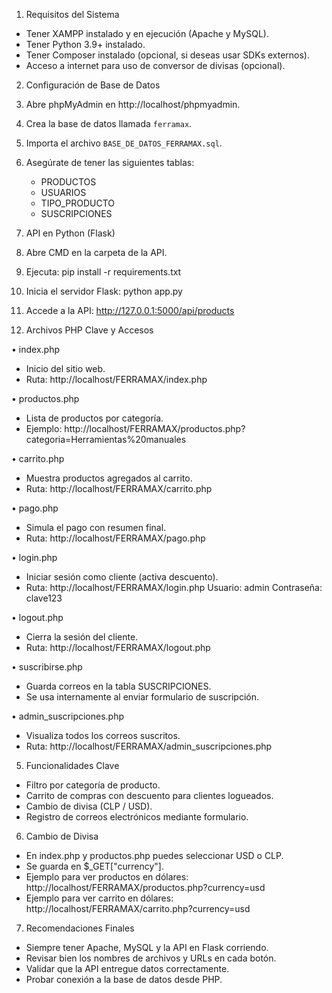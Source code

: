 1. Requisitos del Sistema

- Tener XAMPP instalado y en ejecución (Apache y MySQL).
- Tener Python 3.9+ instalado.
- Tener Composer instalado (opcional, si deseas usar SDKs externos).
- Acceso a internet para uso de conversor de divisas (opcional).

2. Configuración de Base de Datos

1. Abre phpMyAdmin en http://localhost/phpmyadmin.
2. Crea la base de datos llamada `ferramax`.
3. Importa el archivo `BASE_DE_DATOS_FERRAMAX.sql`.
4. Asegúrate de tener las siguientes tablas:
   - PRODUCTOS
   - USUARIOS
   - TIPO_PRODUCTO
   - SUSCRIPCIONES

3. API en Python (Flask)

1. Abre CMD en la carpeta de la API.
2. Ejecuta: pip install -r requirements.txt
3. Inicia el servidor Flask: python app.py
4. Accede a la API: http://127.0.0.1:5000/api/products

4. Archivos PHP Clave y Accesos

• index.php
  - Inicio del sitio web.
  - Ruta: http://localhost/FERRAMAX/index.php

• productos.php
  - Lista de productos por categoría.
  - Ejemplo: http://localhost/FERRAMAX/productos.php?categoria=Herramientas%20manuales

• carrito.php
  - Muestra productos agregados al carrito.
  - Ruta: http://localhost/FERRAMAX/carrito.php

• pago.php
  - Simula el pago con resumen final.
  - Ruta: http://localhost/FERRAMAX/pago.php

• login.php
  - Iniciar sesión como cliente (activa descuento).
  - Ruta: http://localhost/FERRAMAX/login.php
Usuario: admin
Contraseña: clave123

• logout.php
  - Cierra la sesión del cliente.
  - Ruta: http://localhost/FERRAMAX/logout.php

• suscribirse.php
  - Guarda correos en la tabla SUSCRIPCIONES.
  - Se usa internamente al enviar formulario de suscripción.

• admin_suscripciones.php
  - Visualiza todos los correos suscritos.
  - Ruta: http://localhost/FERRAMAX/admin_suscripciones.php

5. Funcionalidades Clave

- Filtro por categoría de producto.
- Carrito de compras con descuento para clientes logueados.
- Cambio de divisa (CLP / USD).
- Registro de correos electrónicos mediante formulario.

6. Cambio de Divisa

- En index.php y productos.php puedes seleccionar USD o CLP.
- Se guarda en $_GET["currency"].
- Ejemplo para ver productos en dólares:
  http://localhost/FERRAMAX/productos.php?currency=usd
- Ejemplo para ver carrito en dólares:
  http://localhost/FERRAMAX/carrito.php?currency=usd

7. Recomendaciones Finales

- Siempre tener Apache, MySQL y la API en Flask corriendo.
- Revisar bien los nombres de archivos y URLs en cada botón.
- Validar que la API entregue datos correctamente.
- Probar conexión a la base de datos desde PHP.

